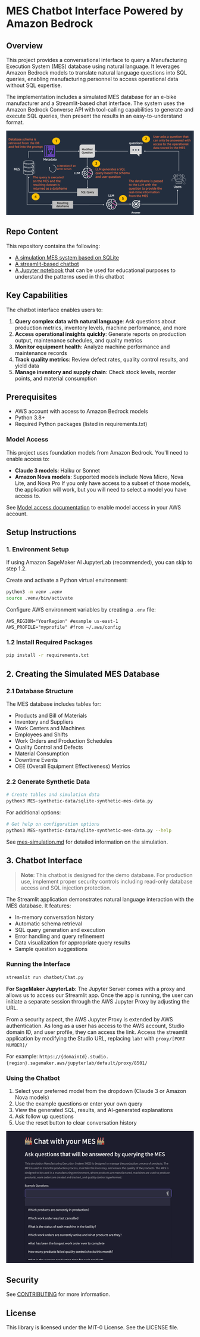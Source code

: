 # MES Chatbot Interface Powered by Amazon Bedrock

## Overview

This project provides a conversational interface to query a Manufacturing Execution System (MES) database using natural language. It leverages Amazon Bedrock models to translate natural language questions into SQL queries, enabling manufacturing personnel to access operational data without SQL expertise.

The implementation includes a simulated MES database for an e-bike manufacturer and a Streamlit-based chat interface. The system uses the Amazon Bedrock Converse API with tool-calling capabilities to generate and execute SQL queries, then present the results in an easy-to-understand format.

![MES System Architecture](assets/MES-chatbot-sys-architecture.png)

## Repo Content
This repository contains the following:
- [A simulation MES system based on SQLite](MES-synthetic-data/mes-simulation.md)
- [A streamlit-based chatbot](chatbot)
- [A Jupyter notebook](text-to-sql-notebook.ipynb) that can be used for educational purposes to understand the patterns used in this chatbot

## Key Capabilities

The chatbot interface enables users to:

1. **Query complex data with natural language**: Ask questions about production metrics, inventory levels, machine performance, and more
2. **Access operational insights quickly**: Generate reports on production output, maintenance schedules, and quality metrics
3. **Monitor equipment health**: Analyze machine performance and maintenance records
4. **Track quality metrics**: Review defect rates, quality control results, and yield data
5. **Manage inventory and supply chain**: Check stock levels, reorder points, and material consumption

## Prerequisites

- AWS account with access to Amazon Bedrock models
- Python 3.8+
- Required Python packages (listed in requirements.txt)

### Model Access

This project uses foundation models from Amazon Bedrock. You'll need to enable access to:

- **Claude 3 models**: Haiku or Sonnet
- **Amazon Nova models**: Supported models include Nova Micro, Nova Lite, and Nova Pro
If you only have access to a subset of those models, the application will work, but you will need to select a model you have access to.

See [Model access documentation](https://docs.aws.amazon.com/bedrock/latest/userguide/model-access.html) to enable model access in your AWS account.

## Setup Instructions

### 1. Environment Setup

If using Amazon SageMaker AI JupyterLab (recommended), you can skip to step 1.2.

Create and activate a Python virtual environment:

```bash
python3 -m venv .venv
source .venv/bin/activate
```

Configure AWS environment variables by creating a `.env` file:

```text
AWS_REGION="YourRegion" #example us-east-1
AWS_PROFILE="myprofile" #from ~/.aws/config
```

### 1.2 Install Required Packages

```bash
pip install -r requirements.txt
```

## 2. Creating the Simulated MES Database

### 2.1 Database Structure

The MES database includes tables for:

- Products and Bill of Materials
- Inventory and Suppliers
- Work Centers and Machines
- Employees and Shifts
- Work Orders and Production Schedules
- Quality Control and Defects
- Material Consumption
- Downtime Events
- OEE (Overall Equipment Effectiveness) Metrics

### 2.2 Generate Synthetic Data

```bash
# Create tables and simulation data
python3 MES-synthetic-data/sqlite-synthetic-mes-data.py
```

For additional options:

```bash
# Get help on configuration options
python3 MES-synthetic-data/sqlite-synthetic-mes-data.py --help
```

See [mes-simulation.md](MES-synthetic-data/mes-simulation.md) for detailed information on the simulation.

## 3. Chatbot Interface

> **Note**: This chatbot is designed for the demo database. For production use, implement proper security controls including read-only database access and SQL injection protection.

The Streamlit application demonstrates natural language interaction with the MES database. It features:

- In-memory conversation history
- Automatic schema retrieval
- SQL query generation and execution
- Error handling and query refinement
- Data visualization for appropriate query results
- Sample question suggestions

### Running the Interface

```bash
streamlit run chatbot/Chat.py
```

**For SageMaker JupyterLab**:
The Jupyter Server comes with a proxy and allows us to access our Streamlit app. Once the app is running, the user can initiate a separate session through the AWS Jupyter Proxy by adjusting the URL.

From a security aspect, the AWS Jupyter Proxy is extended by AWS authentication. As long as a user has access to the AWS account, Studio domain ID, and user profile, they can access the link. Access the streamlit application by modifying the Studio URL, replacing `lab?` with `proxy/[PORT NUMBER]/`

For example: `https://{domainId}.studio.{region}.sagemaker.aws/jupyterlab/default/proxy/8501/`

### Using the Chatbot

1. Select your preferred model from the dropdown (Claude 3 or Amazon Nova models)
2. Use the example questions or enter your own query
3. View the generated SQL, results, and AI-generated explanations
4. Ask follow up questions
5. Use the reset button to clear conversation history

![chatbot](assets/chatwithMES.gif)

## Security

See [CONTRIBUTING](CONTRIBUTING.md#security-issue-notifications) for more information.

## License

This library is licensed under the MIT-0 License. See the LICENSE file.
